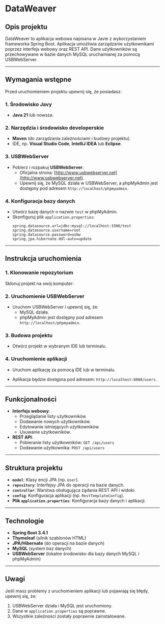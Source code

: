 # DataWeaver

## Opis projektu

DataWeaver to aplikacja webowa napisana w Javie z wykorzystaniem frameworka Spring Boot. Aplikacja umożliwia zarządzanie użytkownikami poprzez interfejs webowy oraz REST API. Dane użytkowników są przechowywane w bazie danych MySQL uruchamianej za pomocą USBWebServer.

---

## Wymagania wstępne

Przed uruchomieniem projektu upewnij się, że posiadasz:

### 1. Środowisko Javy
- **Java 21** lub nowsza.

### 2. Narzędzia i środowisko developerskie
- **Maven** (do zarządzania zależnościami i budowy projektu).
- IDE, np. **Visual Studio Code**, **IntelliJ IDEA** lub **Eclipse**.

### 3. USBWebServer
- Pobierz i rozpakuj **USBWebServer**:
  - Oficjalna strona: [http://www.usbwebserver.net](http://www.usbwebserver.net).
  - Upewnij się, że MySQL działa w USBWebServer, a phpMyAdmin jest dostępny pod adresem `http://localhost/phpmyadmin`.

### 4. Konfiguracja bazy danych
- Utwórz bazę danych o nazwie `test` w phpMyAdmin.
- Skonfiguruj plik `application.properties`:
  ```properties
  spring.datasource.url=jdbc:mysql://localhost:3306/test
  spring.datasource.username=root
  spring.datasource.password=usbw
  spring.jpa.hibernate.ddl-auto=update
  ```

---

## Instrukcja uruchomienia

### 1. Klonowanie repozytorium

Sklonuj projekt na swój komputer:

### 2. Uruchomienie USBWebServer
- Uruchom USBWebServer i upewnij się, że:
  - MySQL działa.
  - phpMyAdmin jest dostępny pod adresem `http://localhost/phpmyadmin`.

### 3. Budowa projektu
- Otwórz projekt w wybranym IDE lub terminalu.

### 4. Uruchomienie aplikacji
- Uruchom aplikację za pomocą IDE lub w terminalu.

- Aplikacja będzie dostępna pod adresem: `http://localhost:8080/users`.

---

## Funkcjonalności

- **Interfejs webowy**:
  - Przeglądanie listy użytkowników.
  - Dodawanie nowych użytkowników.
  - Edytowanie istniejących użytkowników.
  - Usuwanie użytkowników.
- **REST API**:
  - Pobieranie listy użytkowników: `GET /api/users`
  - Dodawanie użytkownika: `POST /api/users`

---

## Struktura projektu

- **`model`**: Klasy encji JPA (np. `User`).
- **`repository`**: Interfejsy JPA do operacji na bazie danych.
- **`controller`**: Warstwa obsługująca żądania REST API i widoki.
- **`config`**: Konfiguracja aplikacji (np. `RestTemplateConfig`).
- **Plik `application.properties`**: Konfiguracja bazy danych i aplikacji.

---

## Technologie

- **Spring Boot 3.4.1**
- **Thymeleaf** (silnik szablonów HTML)
- **JPA/Hibernate** (do operacji na bazie danych)
- **MySQL** (system baz danych)
- **USBWebServer** (lokalne środowisko dla bazy danych MySQL i phpMyAdmin)

---

## Uwagi

Jeśli masz problemy z uruchomieniem aplikacji lub pojawiają się błędy, upewnij się, że:
1. USBWebServer działa i MySQL jest uruchomiony.
2. Dane w `application.properties` są poprawne.
3. Wszystkie zależności zostały poprawnie zainstalowane.
